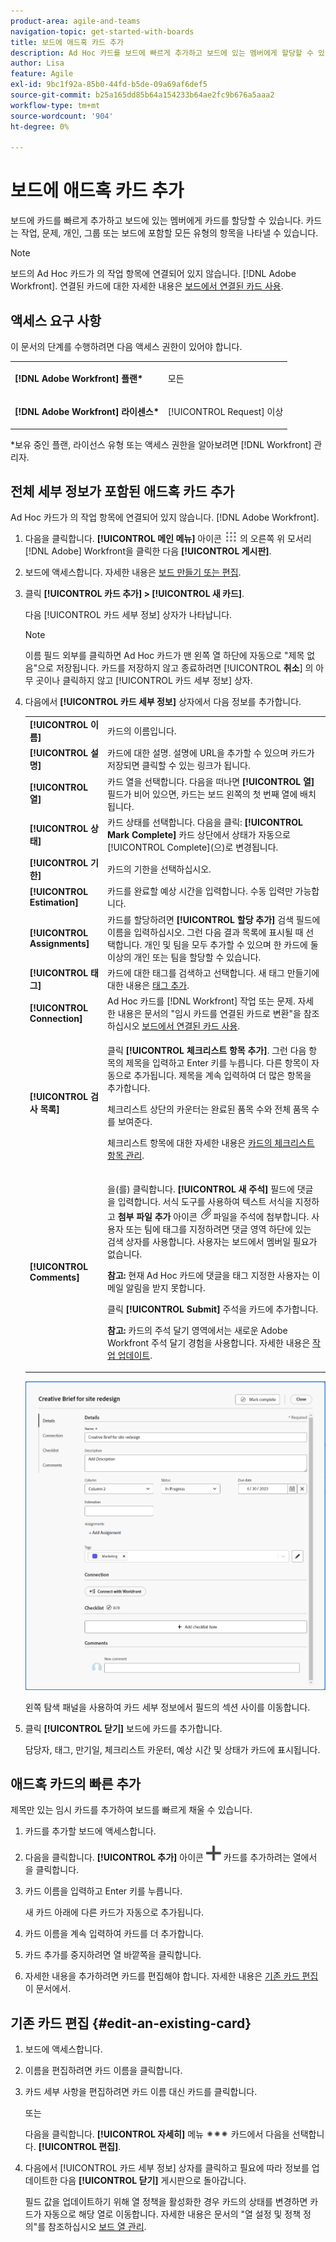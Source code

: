```yaml
---
product-area: agile-and-teams
navigation-topic: get-started-with-boards
title: 보드에 애드혹 카드 추가
description: Ad Hoc 카드를 보드에 빠르게 추가하고 보드에 있는 멤버에게 할당할 수 있습니다. 카드는 작업, 문제, 개인, 그룹 또는 보드에 포함할 모든 유형의 항목을 나타낼 수 있습니다.
author: Lisa
feature: Agile
exl-id: 9bc1f92a-85b0-44fd-b5de-09a69af6def5
source-git-commit: b25a165dd85b64a154233b64ae2fc9b676a5aaa2
workflow-type: tm+mt
source-wordcount: '904'
ht-degree: 0%

---
```


# 보드에 애드혹 카드 추가

보드에 카드를 빠르게 추가하고 보드에 있는 멤버에게 카드를 할당할 수 있습니다. 카드는 작업, 문제, 개인, 그룹 또는 보드에 포함할 모든 유형의 항목을 나타낼 수 있습니다.

>[!NOTE]
>
>보드의 Ad Hoc 카드가 의 작업 항목에 연결되어 있지 않습니다. [!DNL Adobe Workfront]. 연결된 카드에 대한 자세한 내용은 [보드에서 연결된 카드 사용](/help/quicksilver/agile/get-started-with-boards/connected-cards.md).

## 액세스 요구 사항

이 문서의 단계를 수행하려면 다음 액세스 권한이 있어야 합니다.

<table style="table-layout:auto"> 
 <col> 
 </col> 
 <col> 
 </col> 
 <tbody> 
  <tr> 
   <td role="rowheader"><strong>[!DNL Adobe Workfront] 플랜*</strong></td> 
   <td> <p>모든</p> </td> 
  </tr> 
  <tr> 
   <td role="rowheader"><strong>[!DNL Adobe Workfront] 라이센스*</strong></td> 
   <td> <p>[!UICONTROL Request] 이상</p> </td> 
  </tr> 
 </tbody> 
</table>

&#42;보유 중인 플랜, 라이선스 유형 또는 액세스 권한을 알아보려면 [!DNL Workfront] 관리자.

## 전체 세부 정보가 포함된 애드혹 카드 추가

Ad Hoc 카드가 의 작업 항목에 연결되어 있지 않습니다. [!DNL Adobe Workfront].

1. 다음을 클릭합니다. **[!UICONTROL 메인 메뉴]** 아이콘 ![](assets/main-menu-icon.png) 의 오른쪽 위 모서리 [!DNL Adobe] Workfront을 클릭한 다음 **[!UICONTROL 게시판]**.
1. 보드에 액세스합니다. 자세한 내용은 [보드 만들기 또는 편집](../../agile/get-started-with-boards/create-edit-board.md).
1. 클릭 **[!UICONTROL 카드 추가] > [!UICONTROL 새 카드]**.

   다음 [!UICONTROL 카드 세부 정보] 상자가 나타납니다.

   >[!NOTE]
   >
   >이름 필드 외부를 클릭하면 Ad Hoc 카드가 맨 왼쪽 열 하단에 자동으로 &quot;제목 없음&quot;으로 저장됩니다. 카드를 저장하지 않고 종료하려면 [!UICONTROL **취소**] 의 아무 곳이나 클릭하지 않고 [!UICONTROL 카드 세부 정보] 상자.

1. 다음에서 **[!UICONTROL 카드 세부 정보]** 상자에서 다음 정보를 추가합니다.

   <table style="table-layout:auto"> 
    <col> 
    <col> 
    <tbody> 
     <tr> 
      <td role="rowheader"><strong>[!UICONTROL 이름]</strong> </td> 
      <td>카드의 이름입니다.</td> 
     </tr> 
     <tr> 
      <td role="rowheader"><strong>[!UICONTROL 설명]</strong> </td> 
      <td>카드에 대한 설명. 설명에 URL을 추가할 수 있으며 카드가 저장되면 클릭할 수 있는 링크가 됩니다.</td>
     </tr>
     <tr> 
      <td role="rowheader"><strong>[!UICONTROL 열]</strong> </td> 
      <td>카드 열을 선택합니다. 다음을 떠나면 <strong>[!UICONTROL 열]</strong> 필드가 비어 있으면, 카드는 보드 왼쪽의 첫 번째 열에 배치됩니다.</td>
     </tr>
     <tr> 
      <td role="rowheader"><strong>[!UICONTROL 상태]</strong> </td> 
      <td>카드 상태를 선택합니다. 다음을 클릭: <strong>[!UICONTROL Mark Complete]</strong> 카드 상단에서 상태가 자동으로 [!UICONTROL Complete](으)로 변경됩니다.</td> 
     </tr>
     <tr> 
      <td role="rowheader"><strong>[!UICONTROL 기한]</strong></td> 
      <td>카드의 기한을 선택하십시오. </td>
     </tr>
     <tr> 
      <td role="rowheader"><strong>[!UICONTROL Estimation]</strong></td> 
      <td>카드를 완료할 예상 시간을 입력합니다. 수동 입력만 가능합니다.</td>
     </tr>
     <tr> 
      <td role="rowheader"><strong>[!UICONTROL Assignments]</strong> </td> 
      <td>카드를 할당하려면 <strong>[!UICONTROL 할당 추가]</strong> 검색 필드에 이름을 입력하십시오. 그런 다음 결과 목록에 표시될 때 선택합니다. 개인 및 팀을 모두 추가할 수 있으며 한 카드에 둘 이상의 개인 또는 팀을 할당할 수 있습니다.</td>
     </tr>     
     <tr> 
      <td role="rowheader"><strong>[!UICONTROL 태그]</strong></td> 
      <td>카드에 대한 태그를 검색하고 선택합니다. 새 태그 만들기에 대한 내용은 <a href="../../agile/get-started-with-boards/add-tags.md" class="MCXref xref">태그 추가</a>.</td> 
     </tr>
     <tr>
      <td role="rowheader"><strong>[!UICONTROL Connection]</strong> </td>
      <td>Ad Hoc 카드를 [!DNL Workfront] 작업 또는 문제. 자세한 내용은 문서의 "임시 카드를 연결된 카드로 변환"을 참조하십시오 <a href="/help/quicksilver/agile/get-started-with-boards/connected-cards.md">보드에서 연결된 카드 사용</a>.</td>
     </tr>
     <tr> 
      <td role="rowheader"><strong>[!UICONTROL 검사 목록]</strong> </td> 
      <td> <p>클릭 <strong>[!UICONTROL 체크리스트 항목 추가]</strong>. 그런 다음 항목의 제목을 입력하고 Enter 키를 누릅니다. 다른 항목이 자동으로 추가됩니다. 제목을 계속 입력하여 더 많은 항목을 추가합니다.</p> <p>체크리스트 상단의 카운터는 완료된 품목 수와 전체 품목 수를 보여준다.</p> <p>체크리스트 항목에 대한 자세한 내용은 <a href="/help/quicksilver/agile/get-started-with-boards/manage-checklist-items.md">카드의 체크리스트 항목 관리</a>.</p> </td> 
     </tr>
     <tr>
      <td role="rowheader"><strong>[!UICONTROL Comments]</strong></td>
      <td><p>을(를) 클릭합니다. <strong>[!UICONTROL 새 주석]</strong> 필드에 댓글을 입력합니다. 서식 도구를 사용하여 텍스트 서식을 지정하고 <strong>첨부 파일 추가</strong> 아이콘 <img src="assets/attachment-icon.png" alt="첨부 파일 아이콘"> 파일을 주석에 첨부합니다. 사용자 또는 팀에 태그를 지정하려면 댓글 영역 하단에 있는 검색 상자를 사용합니다. 사용자는 보드에서 멤버일 필요가 없습니다.</p><p><strong>참고:</strong> 현재 Ad Hoc 카드에 댓글을 태그 지정한 사용자는 이메일 알림을 받지 못합니다.
      </p><p>클릭 <strong>[!UICONTROL Submit]</strong> 주석을 카드에 추가합니다.</p>
      <p><strong>참고:</strong> 카드의 주석 달기 영역에서는 새로운 Adobe Workfront 주석 달기 경험을 사용합니다. 자세한 내용은 <a href="/help/quicksilver/workfront-basics/updating-work-items-and-viewing-updates/update-work.md">작업 업데이트</a>.</p></td>
     </tr>
    </tbody> 
   </table>

   ![애드혹 카드 세부 정보](assets/ad-hoc-card-details-with-comments.png)

   왼쪽 탐색 패널을 사용하여 카드 세부 정보에서 필드의 섹션 사이를 이동합니다.

1. 클릭 **[!UICONTROL 닫기]** 보드에 카드를 추가합니다.

   담당자, 태그, 만기일, 체크리스트 카운터, 예상 시간 및 상태가 카드에 표시됩니다.

## 애드혹 카드의 빠른 추가

제목만 있는 임시 카드를 추가하여 보드를 빠르게 채울 수 있습니다.

1. 카드를 추가할 보드에 액세스합니다.
1. 다음을 클릭합니다. **[!UICONTROL 추가]** 아이콘 ![카드 추가](assets/addicon-spectrum.png) 카드를 추가하려는 열에서 을 클릭합니다.
1. 카드 이름을 입력하고 Enter 키를 누릅니다.

   새 카드 아래에 다른 카드가 자동으로 추가됩니다.

1. 카드 이름을 계속 입력하여 카드를 더 추가합니다.
1. 카드 추가를 중지하려면 열 바깥쪽을 클릭합니다.
1. 자세한 내용을 추가하려면 카드를 편집해야 합니다. 자세한 내용은 [기존 카드 편집](#edit-an-existing-card) 이 문서에서.

## 기존 카드 편집 {#edit-an-existing-card}

1. 보드에 액세스합니다.
1. 이름을 편집하려면 카드 이름을 클릭합니다.
1. 카드 세부 사항을 편집하려면 카드 이름 대신 카드를 클릭합니다.

   또는

   다음을 클릭합니다. **[!UICONTROL 자세히]** 메뉴 ![[!UICONTROL 기타 메뉴]](assets/more-icon-spectrum.png) 카드에서 다음을 선택합니다. **[!UICONTROL 편집]**.

1. 다음에서 [!UICONTROL 카드 세부 정보] 상자를 클릭하고 필요에 따라 정보를 업데이트한 다음 **[!UICONTROL 닫기]** 게시판으로 돌아갑니다.

   필드 값을 업데이트하기 위해 열 정책을 활성화한 경우 카드의 상태를 변경하면 카드가 자동으로 해당 열로 이동합니다. 자세한 내용은 문서의 &quot;열 설정 및 정책 정의&quot;를 참조하십시오 [보드 열 관리](/help/quicksilver/agile/get-started-with-boards/manage-board-columns.md).
